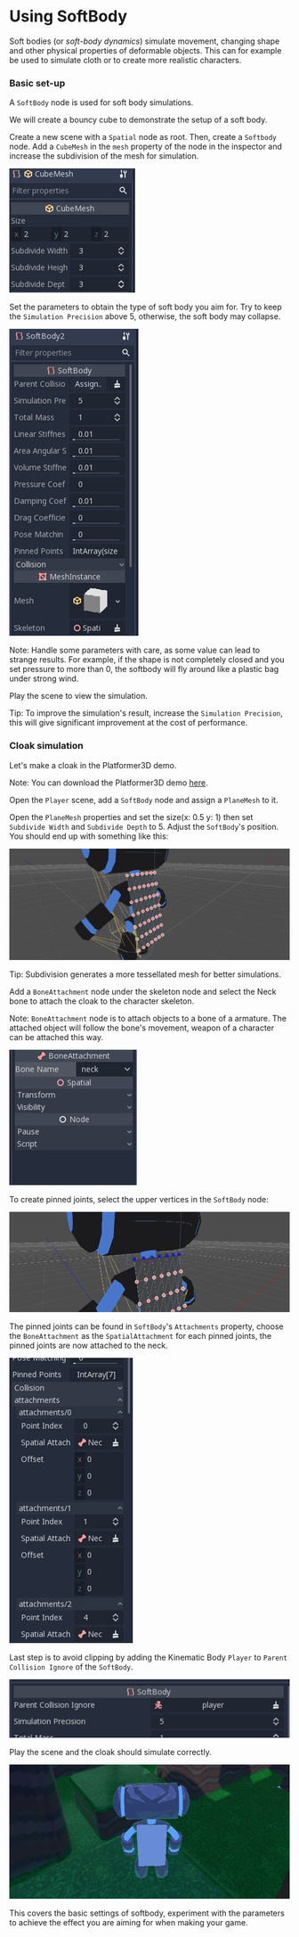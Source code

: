 
# Using SoftBody

Soft bodies (or *soft-body dynamics*) simulate movement, changing shape and other physical properties of deformable objects.
This can for example be used to simulate cloth or to create more realistic characters.

### Basic set-up

A `SoftBody` node is used for soft body simulations.

We will create a bouncy cube to demonstrate the setup of a soft body.

Create a new scene with a `Spatial` node as root. Then, create a `Softbody` node. Add
a `CubeMesh` in the `mesh` property of the node in the inspector and increase
the subdivision of the mesh for simulation.

![](img/softbody_cube.png)

Set the parameters to obtain the type of soft body you aim for. Try to keep
the `Simulation Precision` above 5, otherwise, the soft body may collapse.

![](img/softbody_cube_menu.png)

Note: Handle some parameters with care, as some value can lead to strange results.
For example, if the shape is not completely closed and you set pressure to more
than 0, the softbody will fly around like a plastic bag under strong wind.

Play the scene to view the simulation.

Tip: To improve the simulation's result, increase the `Simulation Precision`, this
will give significant improvement at the cost of performance.

### Cloak simulation

Let's make a cloak in the Platformer3D demo.

Note: You can download the Platformer3D demo [here](../../07_demo_projects/3d/platformer/).

Open the `Player` scene, add a `SoftBody` node and assign a `PlaneMesh` to it.

Open the `PlaneMesh` properties and set the size(x: 0.5 y: 1) then set `Subdivide Width` and `Subdivide Depth` to 5.
Adjust the `SoftBody`'s position. You should end up with something like this:

![](img/softbody_cloak_subdivide.png)

Tip: Subdivision generates a more tessellated mesh for better simulations.

Add a `BoneAttachment` node under the skeleton node and select the Neck
bone to attach the cloak to the character skeleton.

Note: `BoneAttachment` node is to attach objects to a bone of a armature. The attached
object will follow the bone's movement, weapon of a character can be attached this way.

![](img/softbody_cloak_bone_attach.png)

To create pinned joints, select the upper vertices in the `SoftBody` node:

![](img/softbody_cloak_pinned.png)

The pinned joints can be found in `SoftBody`'s `Attachments` property,
choose the `BoneAttachment` as the `SpatialAttachment` for each pinned
joints, the pinned joints are now attached to the neck.

![](img/softbody_cloak_pinned_attach.png)

Last step is to avoid clipping by adding the Kinematic
Body `Player` to `Parent Collision Ignore` of the `SoftBody`.

![](img/softbody_cloak_ignore.png)

Play the scene and the cloak should simulate correctly.

![](img/softbody_cloak_finish.png)

This covers the basic settings of softbody, experiment with the parameters
to achieve the effect you are aiming for when making your game.

